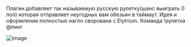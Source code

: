 Плагин добавляет так называемую русскую рулетку(шанс выиграть 0 лол) которая отправляет неугодных вам обезьян в таймаут. Идея и оформление полностью нагло сворована с Elytrium.
Команда !рулетка @пинг

![image](https://github.com/1050TIt0p/RussianRoulette/assets/160386710/21958da2-c45e-424b-9e12-393619ad03d3)
